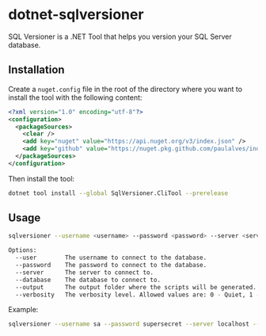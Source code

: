 # dotnet-sqlversioner

SQL Versioner is a .NET Tool that helps you version your SQL Server database.

## Installation

Create a `nuget.config` file in the root of the directory where you want to install the tool with the following content:

```xml
<?xml version="1.0" encoding="utf-8"?>
<configuration>
  <packageSources>
    <clear />
    <add key="nuget" value="https://api.nuget.org/v3/index.json" />
    <add key="github" value="https://nuget.pkg.github.com/paulalves/index.json" />
  </packageSources>
</configuration>
```

Then install the tool:

```bash
dotnet tool install --global SqlVersioner.CliTool --prerelease
```

## Usage

```bash
sqlversioner --username <username> --password <password> --server <server> --database <database> --output <output> --verbosity <verbosity>

Options:
  --user        The username to connect to the database.
  --password    The password to connect to the database.
  --server      The server to connect to.
  --database    The database to connect to.
  --output      The output folder where the scripts will be generated.
  --verbosity   The verbosity level. Allowed values are: 0 - Quiet, 1 - Minimal, 2 - Normal, 3 - Detailed.
```

Example: 

```bash
sqlversioner --username sa --password supersecret --server localhost --database MyDb --output ~/Desktop/dbs --verbosity 2
```
